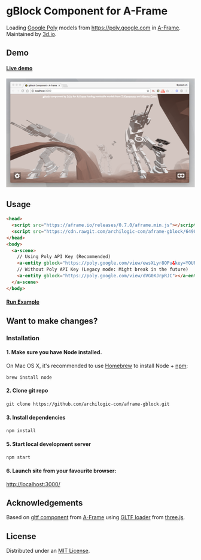 # gBlock Component for A-Frame

Loading [Google Poly](https://poly.google.com) models from https://poly.google.com in [A-Frame](https://aframe.io). Maintained by [3d.io](https://3d.io).

## Demo

#### [Live demo](https://gblock.3d.io)

![](docs/screenshot3.png)

## Usage

```html
<head>
  <script src="https://aframe.io/releases/0.7.0/aframe.min.js"></script>
  <script src="https://cdn.rawgit.com/archilogic-com/aframe-gblock/6498b71d/dist/gblock.js"></script>
</head>
<body>
  <a-scene>
    // Using Poly API Key (Recommended)
    <a-entity gblock="https://poly.google.com/view/ewsXLyr8OPu&key=YOUR_POLY_API_KEY_HERE"></a-entity>
    // Without Poly API Key (Legacy mode: Might break in the future)
    <a-entity gblock="https://poly.google.com/view/dVG0XJrpRJC"></a-entity>
  </a-scene>
</body>
```

#### [Run Example](https://codepen.io/tomas-polach/pen/NvJRJe/right?editors=1000)

## Want to make changes?

### Installation

#### 1. Make sure you have Node installed.

On Mac OS X, it's recommended to use [Homebrew](http://brew.sh/) to install Node + [npm](https://www.npmjs.com):

    brew install node

#### 2. Clone git repo 

    git clone https://github.com/archilogic-com/aframe-gblock.git

#### 3. Install dependencies

    npm install

#### 5. Start local development server

    npm start

#### 6. Launch site from your favourite browser:

[http://localhost:3000/](http://localhost:3000/)

## Acknowledgements

Based on [gltf component](https://aframe.io/docs/0.6.0/components/gltf-model.html) from [A-Frame](https://aframe.io/) using [GLTF loader](https://threejs.org/examples/#webgl_loader_gltf) from [three.js](https://threejs.org/).

## License

Distributed under an [MIT License](LICENSE).
